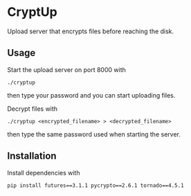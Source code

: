 CryptUp
=======

Upload server that encrypts files before reaching the disk.


## Usage

Start the upload server on port 8000 with

    ./cryptup

then type your password and you can start uploading files.

Decrypt files with

    ./cryptup <encrypted_filename> > <decrypted_filename>

then type the same password used when starting the server.


## Installation

Install dependencies with

    pip install futures==3.1.1 pycrypto==2.6.1 tornado==4.5.1
